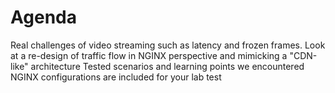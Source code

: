 # Agenda
Real challenges of video streaming such as latency and frozen frames.
Look at a re-design of traffic flow in NGINX perspective and mimicking a "CDN-like" architecture
Tested scenarios and learning points we encountered
NGINX configurations are included for your lab test
